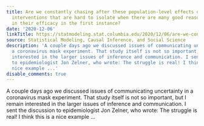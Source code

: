 ```yaml
---
title: Are we constantly chasing after these population-level effects of these non-pharmaceutical
  interventions that are hard to isolate when there are many good reasons to believe
  in their efficacy in the first instance?
date: '2020-12-06'
linkTitle: https://statmodeling.stat.columbia.edu/2020/12/06/are-we-constantly-chasing-after-these-population-level-effects-of-these-non-pharmaceutical-interventions-that-are-hard-to-isolate-when-there-are-many-good-reasons-to-believe-in-their-efficacy-in-the-f/
source: Statistical Modeling, Causal Inference, and Social Science
description: 'A couple days ago we discussed issues of communicating uncertainty in
  a coronavirus mask experiment. That study itself is not so important, but I remain
  interested in the larger issues of inference and communication. I sent the discussion
  to epidemiologist Jon Zelner, who wrote: The struggle is real! I think this is a
  nice example ...'
disable_comments: true
---
```

A couple days ago we discussed issues of communicating uncertainty in a coronavirus mask experiment. That study itself is not so important, but I remain interested in the larger issues of inference and communication. I sent the discussion to epidemiologist Jon Zelner, who wrote: The struggle is real! I think this is a nice example ...
